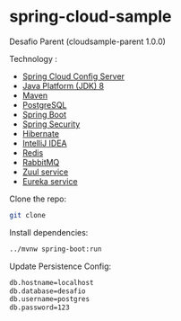 # spring-cloud-sample
Desafio Parent (cloudsample-parent 1.0.0)

Technology :
- [Spring Cloud Config Server](https://spring.io/projects/spring-cloud-netflix)
- [Java Platform (JDK) 8](https://www.java.com/pt-BR/download/help/java8_pt-br.html)
- [Maven](https://maven.apache.org/)
- [PostgreSQL](https://www.postgresql.org/)
- [Spring Boot](https://spring.io/projects/spring-boot)
- [Spring Security](https://spring.io/projects/spring-security)
- [Hibernate](https://hibernate.org/)
- [IntelliJ IDEA](https://www.jetbrains.com/pt-br/idea/)
- [ Redis ](https://redis.io/)
- [RabbitMQ](https://www.rabbitmq.com/)
- [Zuul service](https://github.com/Netflix/zuul/wiki)
- [Eureka service]()

Clone the repo:
``` bash
git clone 

```

Install dependencies:
``` bash
../mvnw spring-boot:run
```


Update Persistence Config:
``` bash
db.hostname=localhost
db.database=desafio
db.username=postgres
db.password=123
```


